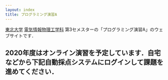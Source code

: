 ```yaml
---
layout: index
title: プログラミング演習A
---
```


[東北大学](http://www.tohoku.ac.jp/) [電気情報物理工学科](http://www.ecei.tohoku.ac.jp/eipe/) 第3セメスターの「プログラミング演習A」のウェブサイトです．

## **2020年度はオンライン演習を予定しています．自宅などから下記自動採点システムにログインして課題を進めてください．**
